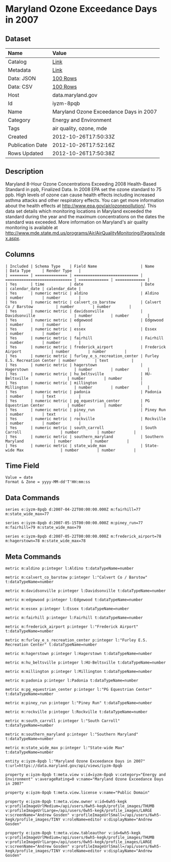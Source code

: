 # Maryland Ozone Exceedance Days in 2007

## Dataset

| Name | Value |
| :--- | :---- |
| Catalog | [Link](https://catalog.data.gov/dataset/maryland-ozone-exceedance-days-in-2007-3ce55) |
| Metadata | [Link](https://data.maryland.gov/api/views/iyzm-8pqb) |
| Data: JSON | [100 Rows](https://data.maryland.gov/api/views/iyzm-8pqb/rows.json?max_rows=100) |
| Data: CSV | [100 Rows](https://data.maryland.gov/api/views/iyzm-8pqb/rows.csv?max_rows=100) |
| Host | data.maryland.gov |
| Id | iyzm-8pqb |
| Name | Maryland Ozone Exceedance Days in 2007 |
| Category | Energy and Environment |
| Tags | air quality, ozone, mde |
| Created | 2012-10-26T17:50:33Z |
| Publication Date | 2012-10-26T17:52:16Z |
| Rows Updated | 2012-10-26T17:50:38Z |

## Description

Maryland 8-Hour Ozone Concentrations Exceeding 2008 Health-Based Standard in ppb, Finalized Data.  In 2008 EPA set the ozone standard to 75 ppb.  High levels of ozone can cause health effects including increased asthma attacks and other respiratory effects.  You can get more information about the health effects at http://www.epa.gov/air/ozonepollution/.  This data set details which monitoring locations in Maryland exceeded the standard during the year and the maximum concentrations on the dates the standard was exceeded.  More information on Maryland's air quality monitoring is available at http://www.mde.state.md.us/programs/Air/AirQualityMonitoring/Pages/index.aspx.

## Columns

```ls
| Included | Schema Type    | Field Name                   | Name                          | Data Type     | Render Type   |
| ======== | ============== | ============================ | ============================= | ============= | ============= |
| Yes      | time           | date                         | Date                          | calendar_date | calendar_date |
| Yes      | numeric metric | aldino                       | Aldino                        | number        | number        |
| Yes      | numeric metric | calvert_co_barstow           | Calvert Co / Barstow          | number        | number        |
| Yes      | numeric metric | davidsonville                | Davidsonville                 | number        | number        |
| Yes      | numeric metric | edgewood                     | Edgewood                      | number        | number        |
| Yes      | numeric metric | essex                        | Essex                         | number        | number        |
| Yes      | numeric metric | fairhill                     | Fairhill                      | number        | number        |
| Yes      | numeric metric | frederick_airport            | Frederick Airport             | number        | number        |
| Yes      | numeric metric | furley_e_s_recreation_center | Furley E.S. Recreation Center | number        | text          |
| Yes      | numeric metric | hagerstown                   | Hagerstown                    | number        | number        |
| Yes      | numeric metric | hu_beltsville                | HU-Beltsville                 | number        | number        |
| Yes      | numeric metric | millington                   | Millington                    | number        | number        |
| Yes      | numeric metric | padonia                      | Padonia                       | number        | text          |
| Yes      | numeric metric | pg_equestrian_center         | PG Equestrian Center          | number        | number        |
| Yes      | numeric metric | piney_run                    | Piney Run                     | number        | text          |
| Yes      | numeric metric | rockville                    | Rockville                     | number        | number        |
| Yes      | numeric metric | south_carroll                | South Carroll                 | number        | number        |
| Yes      | numeric metric | southern_maryland            | Southern Maryland             | number        | number        |
| Yes      | numeric metric | state_wide_max               | State-wide Max                | number        | number        |
```

## Time Field

```ls
Value = date
Format & Zone = yyyy-MM-dd'T'HH:mm:ss
```

## Data Commands

```ls
series e:iyzm-8pqb d:2007-04-22T00:00:00.000Z m:fairhill=77 m:state_wide_max=77

series e:iyzm-8pqb d:2007-05-15T00:00:00.000Z m:piney_run=77 m:fairhill=79 m:state_wide_max=79

series e:iyzm-8pqb d:2007-05-22T00:00:00.000Z m:frederick_airport=78 m:hagerstown=78 m:state_wide_max=78
```

## Meta Commands

```ls
metric m:aldino p:integer l:Aldino t:dataTypeName=number

metric m:calvert_co_barstow p:integer l:"Calvert Co / Barstow" t:dataTypeName=number

metric m:davidsonville p:integer l:Davidsonville t:dataTypeName=number

metric m:edgewood p:integer l:Edgewood t:dataTypeName=number

metric m:essex p:integer l:Essex t:dataTypeName=number

metric m:fairhill p:integer l:Fairhill t:dataTypeName=number

metric m:frederick_airport p:integer l:"Frederick Airport" t:dataTypeName=number

metric m:furley_e_s_recreation_center p:integer l:"Furley E.S. Recreation Center" t:dataTypeName=number

metric m:hagerstown p:integer l:Hagerstown t:dataTypeName=number

metric m:hu_beltsville p:integer l:HU-Beltsville t:dataTypeName=number

metric m:millington p:integer l:Millington t:dataTypeName=number

metric m:padonia p:integer l:Padonia t:dataTypeName=number

metric m:pg_equestrian_center p:integer l:"PG Equestrian Center" t:dataTypeName=number

metric m:piney_run p:integer l:"Piney Run" t:dataTypeName=number

metric m:rockville p:integer l:Rockville t:dataTypeName=number

metric m:south_carroll p:integer l:"South Carroll" t:dataTypeName=number

metric m:southern_maryland p:integer l:"Southern Maryland" t:dataTypeName=number

metric m:state_wide_max p:integer l:"State-wide Max" t:dataTypeName=number

entity e:iyzm-8pqb l:"Maryland Ozone Exceedance Days in 2007" t:url=https://data.maryland.gov/api/views/iyzm-8pqb

property e:iyzm-8pqb t:meta.view v:id=iyzm-8pqb v:category="Energy and Environment" v:averageRating=0 v:name="Maryland Ozone Exceedance Days in 2007"

property e:iyzm-8pqb t:meta.view.license v:name="Public Domain"

property e:iyzm-8pqb t:meta.view.owner v:id=6wh5-kegk v:profileImageUrlMedium=/api/users/6wh5-kegk/profile_images/THUMB v:profileImageUrlLarge=/api/users/6wh5-kegk/profile_images/LARGE v:screenName="Andrew Gosden" v:profileImageUrlSmall=/api/users/6wh5-kegk/profile_images/TINY v:roleName=editor v:displayName="Andrew Gosden"

property e:iyzm-8pqb t:meta.view.tableauthor v:id=6wh5-kegk v:profileImageUrlMedium=/api/users/6wh5-kegk/profile_images/THUMB v:profileImageUrlLarge=/api/users/6wh5-kegk/profile_images/LARGE v:screenName="Andrew Gosden" v:profileImageUrlSmall=/api/users/6wh5-kegk/profile_images/TINY v:roleName=editor v:displayName="Andrew Gosden"
```